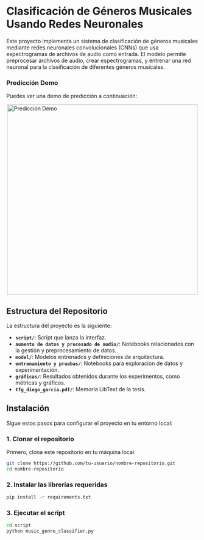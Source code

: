 # Clasificación de Géneros Musicales Usando Redes Neuronales

Este proyecto implementa un sistema de clasificación de géneros musicales mediante redes neuronales convolucionales (CNNs) que usa espectrogramas de archivos de audio como entrada. El modelo permite preprocesar archivos de audio, crear espectrogramas, y entrenar una red neuronal para la clasificación de diferentes géneros musicales.

### Predicción Demo
Puedes ver una demo de predicción a continuación:

<img src="gráficas/test.gif" alt="Predicción Demo" width="500" style="display: block; margin: 0 auto;" />


## Estructura del Repositorio

La estructura del proyecto es la siguiente:

- **`script/`**: Script que lanza la interfaz.
- **`aumento de datos y procesado de audio/`**: Notebooks relacionados con la gestión y preprocesamiento de datos.
- **`model/`**: Modelos entrenados y definiciones de arquitectura.
- **`entrenamiento y pruebas/`**: Notebooks para exploración de datos y experimentación.
- **`gráficas/`**: Resultados obtenidos durante los experimentos, como métricas y gráficos.
- **`tfg_diego_garcia.pdf/`**: Memoria LibText de la tesis.

## Instalación

Sigue estos pasos para configurar el proyecto en tu entorno local:

### 1. Clonar el repositorio
Primero, clona este repositorio en tu máquina local:
```bash
git clone https://github.com/tu-usuario/nombre-repositorio.git
cd nombre-repositorio
```
### 2. Instalar las librerias requeridas
```bash
pip install -r requirements.txt
```
### 3. Ejecutar el script

```bash
cd script
python music_genre_classifier.py
```
